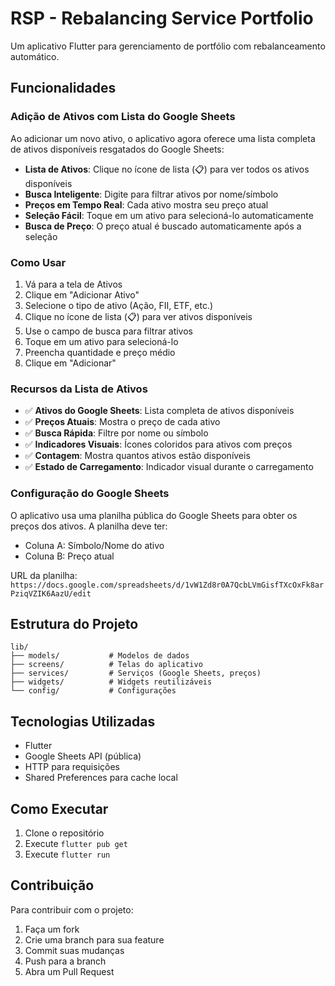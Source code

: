 # RSP - Rebalancing Service Portfolio

Um aplicativo Flutter para gerenciamento de portfólio com rebalanceamento automático.

## Funcionalidades

### Adição de Ativos com Lista do Google Sheets

Ao adicionar um novo ativo, o aplicativo agora oferece uma lista completa de ativos disponíveis resgatados do Google Sheets:

- **Lista de Ativos**: Clique no ícone de lista (📋) para ver todos os ativos disponíveis
- **Busca Inteligente**: Digite para filtrar ativos por nome/símbolo
- **Preços em Tempo Real**: Cada ativo mostra seu preço atual
- **Seleção Fácil**: Toque em um ativo para selecioná-lo automaticamente
- **Busca de Preço**: O preço atual é buscado automaticamente após a seleção

### Como Usar

1. Vá para a tela de Ativos
2. Clique em "Adicionar Ativo"
3. Selecione o tipo de ativo (Ação, FII, ETF, etc.)
4. Clique no ícone de lista (📋) para ver ativos disponíveis
5. Use o campo de busca para filtrar ativos
6. Toque em um ativo para selecioná-lo
7. Preencha quantidade e preço médio
8. Clique em "Adicionar"

### Recursos da Lista de Ativos

- ✅ **Ativos do Google Sheets**: Lista completa de ativos disponíveis
- ✅ **Preços Atuais**: Mostra o preço de cada ativo
- ✅ **Busca Rápida**: Filtre por nome ou símbolo
- ✅ **Indicadores Visuais**: Ícones coloridos para ativos com preços
- ✅ **Contagem**: Mostra quantos ativos estão disponíveis
- ✅ **Estado de Carregamento**: Indicador visual durante o carregamento

### Configuração do Google Sheets

O aplicativo usa uma planilha pública do Google Sheets para obter os preços dos ativos. A planilha deve ter:

- Coluna A: Símbolo/Nome do ativo
- Coluna B: Preço atual

URL da planilha: `https://docs.google.com/spreadsheets/d/1vW1Zd8r0A7QcbLVmGisfTXcOxFk8arPziqVZIK6AazU/edit`

## Estrutura do Projeto

```
lib/
├── models/           # Modelos de dados
├── screens/          # Telas do aplicativo
├── services/         # Serviços (Google Sheets, preços)
├── widgets/          # Widgets reutilizáveis
└── config/           # Configurações
```

## Tecnologias Utilizadas

- Flutter
- Google Sheets API (pública)
- HTTP para requisições
- Shared Preferences para cache local

## Como Executar

1. Clone o repositório
2. Execute `flutter pub get`
3. Execute `flutter run`

## Contribuição

Para contribuir com o projeto:

1. Faça um fork
2. Crie uma branch para sua feature
3. Commit suas mudanças
4. Push para a branch
5. Abra um Pull Request
